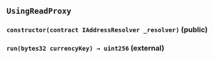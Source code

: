 ## `UsingReadProxy`

### `constructor(contract IAddressResolver _resolver)` (public)

### `run(bytes32 currencyKey) → uint256` (external)

